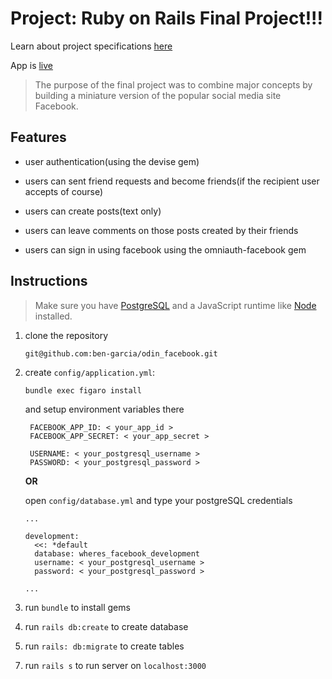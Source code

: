 # Project: Ruby on Rails Final Project!!!

Learn about project specifications [here](https://www.theodinproject.com/courses/ruby-on-rails/lessons/final-project)

App is [live](https://odinbookface.herokuapp.com/)

> The purpose of the final project was to combine major concepts by building a miniature version of the popular social media site Facebook.

## Features

- user authentication(using the devise gem)
- users can sent friend requests and become friends(if the recipient user accepts of course)
- users can create posts(text only)
- users can leave comments on those posts created by their friends

- users can sign in using facebook using the omniauth-facebook gem

## Instructions

> Make sure you have [PostgreSQL](https://www.postgresql.org/) and a JavaScript runtime like [Node](https://nodejs.org/) installed.

1. clone the repository

   `git@github.com:ben-garcia/odin_facebook.git`

2. create `config/application.yml`:

   `bundle exec figaro install`

   and setup environment variables there

   ```
    FACEBOOK_APP_ID: < your_app_id >
    FACEBOOK_APP_SECRET: < your_app_secret >

    USERNAME: < your_postgresql_username >
    PASSWORD: < your_postgresql_password >
   ```

   **OR**

   open `config/database.yml` and type your postgreSQL credentials

   ```
   ...

   development:
     <<: *default
     database: wheres_facebook_development
     username: < your_postgresql_username >
     password: < your_postgresql_password >

   ...
   ```

3. run `bundle` to install gems

4. run `rails db:create` to create database

5. run `rails: db:migrate` to create tables

7) run `rails s` to run server on `localhost:3000`
